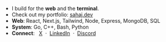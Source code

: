 - I build for the **web** and the **terminal**.  
- Check out my portfolio: [sahaj.dev](https://sahaj.dev)
- **Web**: React, Next.js, Tailwind, Node, Express, MongoDB, SQL
- **System**: Go, C++, Bash, Python
- **Connect**:  &nbsp; [X](https://twitter.com/sahaj__b) &nbsp;·&nbsp; [LinkedIn](https://www.linkedin.com/in/sahaj-bhatt-9b8b381b0/) &nbsp;·&nbsp; [Discord](https://discord.com/users/722399437875576874)
